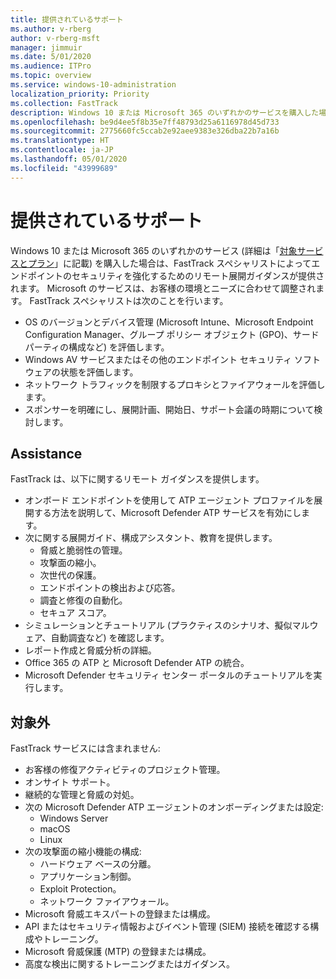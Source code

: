 ```yaml
---
title: 提供されているサポート
ms.author: v-rberg
author: v-rberg-msft
manager: jimmuir
ms.date: 5/01/2020
ms.audience: ITPro
ms.topic: overview
ms.service: windows-10-administration
localization_priority: Priority
ms.collection: FastTrack
description: Windows 10 または Microsoft 365 のいずれかのサービスを購入した場合は、FastTrack スペシャリストによってエンドポイントのセキュリティを強化するためのリモート展開ガイダンスが提供されます。 Microsoft のサービスは、お客様の環境とニーズに合わせて調整されます。
ms.openlocfilehash: be9d4ee5f8b35e7ff48793d25a6116978d45d733
ms.sourcegitcommit: 2775660fc5ccab2e92aee9383e326dba22b7a16b
ms.translationtype: HT
ms.contentlocale: ja-JP
ms.lasthandoff: 05/01/2020
ms.locfileid: "43999689"
---
```

# <a name="assistance-offered"></a>提供されているサポート  

Windows 10 または Microsoft 365 のいずれかのサービス (詳細は「[対象サービスとプラン](M365-eligible-services-and-plans.md)」に記載) を購入した場合は、FastTrack スペシャリストによってエンドポイントのセキュリティを強化するためのリモート展開ガイダンスが提供されます。 Microsoft のサービスは、お客様の環境とニーズに合わせて調整されます。 FastTrack スペシャリストは次のことを行います。
- OS のバージョンとデバイス管理 (Microsoft Intune、Microsoft Endpoint Configuration Manager、グループ ポリシー オブジェクト (GPO)、サード パーティの構成など) を評価します。
- Windows AV サービスまたはその他のエンドポイント セキュリティ ソフトウェアの状態を評価します。
- ネットワーク トラフィックを制限するプロキシとファイアウォールを評価します。
- スポンサーを明確にし、展開計画、開始日、サポート会議の時期について検討します。

## <a name="assistance"></a>Assistance

FastTrack は、以下に関するリモート ガイダンスを提供します。
- オンボード エンドポイントを使用して ATP エージェント プロファイルを展開する方法を説明して、Microsoft Defender ATP サービスを有効にします。
- 次に関する展開ガイド、構成アシスタント、教育を提供します。
    - 脅威と脆弱性の管理。
    - 攻撃面の縮小。
    - 次世代の保護。
    - エンドポイントの検出および応答。
    - 調査と修復の自動化。
    - セキュア スコア。
- シミュレーションとチュートリアル (プラクティスのシナリオ、擬似マルウェア、自動調査など) を確認します。
- レポート作成と脅威分析の詳細。
- Office 365 の ATP と Microsoft Defender ATP の統合。
- Microsoft Defender セキュリティ センター ポータルのチュートリアルを実行します。

## <a name="out-of-scope"></a>対象外

FastTrack サービスには含まれません:
- お客様の修復アクティビティのプロジェクト管理。
- オンサイト サポート。
- 継続的な管理と脅威の対処。
- 次の Microsoft Defender ATP エージェントのオンボーディングまたは設定:
   - Windows Server
   - macOS
   - Linux
- 次の攻撃面の縮小機能の構成:
    - ハードウェア ベースの分離。
    - アプリケーション制御。
    - Exploit Protection。
    - ネットワーク ファイアウォール。
- Microsoft 脅威エキスパートの登録または構成。
- API またはセキュリティ情報およびイベント管理 (SIEM) 接続を確認する構成やトレーニング。
- Microsoft 脅威保護 (MTP) の登録または構成。
- 高度な検出に関するトレーニングまたはガイダンス。
